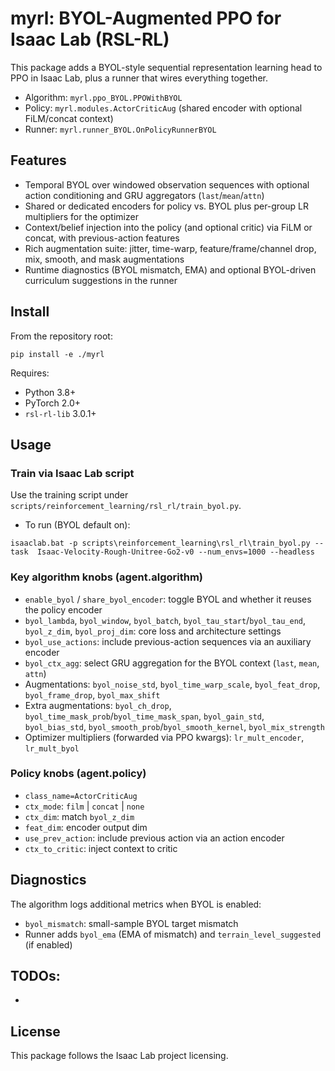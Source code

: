 # myrl: BYOL-Augmented PPO for Isaac Lab (RSL-RL)

This package adds a BYOL-style sequential representation learning head to PPO in Isaac Lab,
plus a runner that wires everything together.

- Algorithm: `myrl.ppo_BYOL.PPOWithBYOL`
- Policy: `myrl.modules.ActorCriticAug` (shared encoder with optional FiLM/concat context)
- Runner: `myrl.runner_BYOL.OnPolicyRunnerBYOL`

## Features

- Temporal BYOL over windowed observation sequences with optional action conditioning and GRU aggregators (`last`/`mean`/`attn`)
- Shared or dedicated encoders for policy vs. BYOL plus per-group LR multipliers for the optimizer
- Context/belief injection into the policy (and optional critic) via FiLM or concat, with previous-action features
- Rich augmentation suite: jitter, time-warp, feature/frame/channel drop, mix, smooth, and mask augmentations
- Runtime diagnostics (BYOL mismatch, EMA) and optional BYOL-driven curriculum suggestions in the runner

## Install

From the repository root:

```
pip install -e ./myrl
```

Requires:
- Python 3.8+
- PyTorch 2.0+
- `rsl-rl-lib` 3.0.1+

## Usage

### Train via Isaac Lab script

Use the training script under `scripts/reinforcement_learning/rsl_rl/train_byol.py`.

- To run (BYOL default on):

```
isaaclab.bat -p scripts\reinforcement_learning\rsl_rl\train_byol.py --task  Isaac-Velocity-Rough-Unitree-Go2-v0 --num_envs=1000 --headless
```


### Key algorithm knobs (agent.algorithm)

- `enable_byol` / `share_byol_encoder`: toggle BYOL and whether it reuses the policy encoder
- `byol_lambda`, `byol_window`, `byol_batch`, `byol_tau_start`/`byol_tau_end`, `byol_z_dim`, `byol_proj_dim`: core loss and architecture settings
- `byol_use_actions`: include previous-action sequences via an auxiliary encoder
- `byol_ctx_agg`: select GRU aggregation for the BYOL context (`last`, `mean`, `attn`)
- Augmentations: `byol_noise_std`, `byol_time_warp_scale`, `byol_feat_drop`, `byol_frame_drop`, `byol_max_shift`
- Extra augmentations: `byol_ch_drop`, `byol_time_mask_prob`/`byol_time_mask_span`, `byol_gain_std`, `byol_bias_std`, `byol_smooth_prob`/`byol_smooth_kernel`, `byol_mix_strength`
- Optimizer multipliers (forwarded via PPO kwargs): `lr_mult_encoder`, `lr_mult_byol`

### Policy knobs (agent.policy)

- `class_name=ActorCriticAug`
- `ctx_mode`: `film` | `concat` | `none`
- `ctx_dim`: match `byol_z_dim`
- `feat_dim`: encoder output dim
- `use_prev_action`: include previous action via an action encoder
- `ctx_to_critic`: inject context to critic

## Diagnostics

The algorithm logs additional metrics when BYOL is enabled:
- `byol_mismatch`: small-sample BYOL target mismatch
- Runner adds `byol_ema` (EMA of mismatch) and `terrain_level_suggested` (if enabled)

## TODOs:
- 

## License
This package follows the Isaac Lab project licensing.
